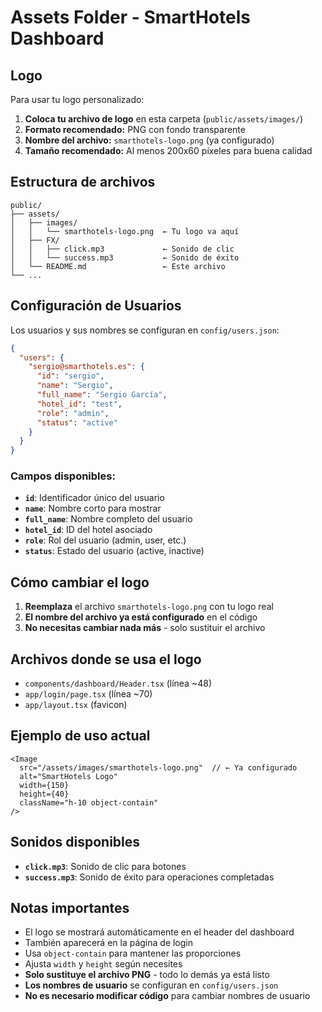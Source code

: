 # Assets Folder - SmartHotels Dashboard

## Logo

Para usar tu logo personalizado:

1. **Coloca tu archivo de logo** en esta carpeta (`public/assets/images/`)
2. **Formato recomendado:** PNG con fondo transparente
3. **Nombre del archivo:** `smarthotels-logo.png` (ya configurado)
4. **Tamaño recomendado:** Al menos 200x60 píxeles para buena calidad

## Estructura de archivos

```
public/
├── assets/
│   ├── images/
│   │   └── smarthotels-logo.png  ← Tu logo va aquí
│   ├── FX/
│   │   ├── click.mp3             ← Sonido de clic
│   │   └── success.mp3           ← Sonido de éxito
│   └── README.md                 ← Este archivo
└── ...
```

## Configuración de Usuarios

Los usuarios y sus nombres se configuran en `config/users.json`:

```json
{
  "users": {
    "sergio@smarthotels.es": {
      "id": "sergio",
      "name": "Sergio",
      "full_name": "Sergio García",
      "hotel_id": "test",
      "role": "admin",
      "status": "active"
    }
  }
}
```

### Campos disponibles:
- **`id`**: Identificador único del usuario
- **`name`**: Nombre corto para mostrar
- **`full_name`**: Nombre completo del usuario
- **`hotel_id`**: ID del hotel asociado
- **`role`**: Rol del usuario (admin, user, etc.)
- **`status`**: Estado del usuario (active, inactive)

## Cómo cambiar el logo

1. **Reemplaza** el archivo `smarthotels-logo.png` con tu logo real
2. **El nombre del archivo ya está configurado** en el código
3. **No necesitas cambiar nada más** - solo sustituir el archivo

## Archivos donde se usa el logo

- `components/dashboard/Header.tsx` (línea ~48)
- `app/login/page.tsx` (línea ~70)
- `app/layout.tsx` (favicon)

## Ejemplo de uso actual

```tsx
<Image
  src="/assets/images/smarthotels-logo.png"  // ← Ya configurado
  alt="SmartHotels Logo"
  width={150}
  height={40}
  className="h-10 object-contain"
/>
```

## Sonidos disponibles

- **`click.mp3`**: Sonido de clic para botones
- **`success.mp3`**: Sonido de éxito para operaciones completadas

## Notas importantes

- El logo se mostrará automáticamente en el header del dashboard
- También aparecerá en la página de login
- Usa `object-contain` para mantener las proporciones
- Ajusta `width` y `height` según necesites
- **Solo sustituye el archivo PNG** - todo lo demás ya está listo
- **Los nombres de usuario** se configuran en `config/users.json`
- **No es necesario modificar código** para cambiar nombres de usuario
